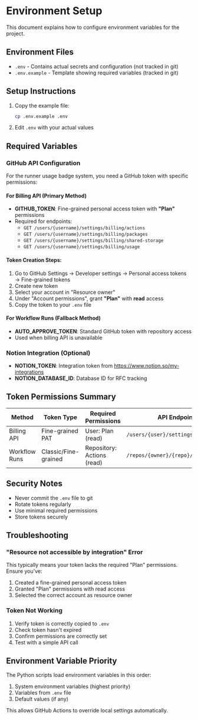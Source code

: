 # Environment Setup

This document explains how to configure environment variables for the project.

## Environment Files

- `.env` - Contains actual secrets and configuration (not tracked in git)
- `.env.example` - Template showing required variables (tracked in git)

## Setup Instructions

1. Copy the example file:
   ```bash
   cp .env.example .env
   ```

2. Edit `.env` with your actual values

## Required Variables

### GitHub API Configuration

For the runner usage badge system, you need a GitHub token with specific permissions:

#### For Billing API (Primary Method)
- **GITHUB_TOKEN**: Fine-grained personal access token with **"Plan"** permissions
- Required for endpoints:
  - `GET /users/{username}/settings/billing/actions`
  - `GET /users/{username}/settings/billing/packages`
  - `GET /users/{username}/settings/billing/shared-storage`
  - `GET /users/{username}/settings/billing/usage`

#### Token Creation Steps:
1. Go to GitHub Settings → Developer settings → Personal access tokens → Fine-grained tokens
2. Create new token
3. Select your account in "Resource owner"
4. Under "Account permissions", grant **"Plan"** with **read** access
5. Copy the token to your `.env` file

#### For Workflow Runs (Fallback Method)
- **AUTO_APPROVE_TOKEN**: Standard GitHub token with repository access
- Used when billing API is unavailable

### Notion Integration (Optional)
- **NOTION_TOKEN**: Integration token from https://www.notion.so/my-integrations
- **NOTION_DATABASE_ID**: Database ID for RFC tracking

## Token Permissions Summary

| Method | Token Type | Required Permissions | API Endpoints |
|--------|------------|---------------------|---------------|
| Billing API | Fine-grained PAT | User: Plan (read) | `/users/{user}/settings/billing/*` |
| Workflow Runs | Classic/Fine-grained | Repository: Actions (read) | `/repos/{owner}/{repo}/actions/runs` |

## Security Notes

- Never commit the `.env` file to git
- Rotate tokens regularly
- Use minimal required permissions
- Store tokens securely

## Troubleshooting

### "Resource not accessible by integration" Error
This typically means your token lacks the required "Plan" permissions. Ensure you've:
1. Created a fine-grained personal access token
2. Granted "Plan" permissions with read access
3. Selected the correct account as resource owner

### Token Not Working
1. Verify token is correctly copied to `.env`
2. Check token hasn't expired
3. Confirm permissions are correctly set
4. Test with a simple API call

## Environment Variable Priority

The Python scripts load environment variables in this order:
1. System environment variables (highest priority)
2. Variables from `.env` file
3. Default values (if any)

This allows GitHub Actions to override local settings automatically.
